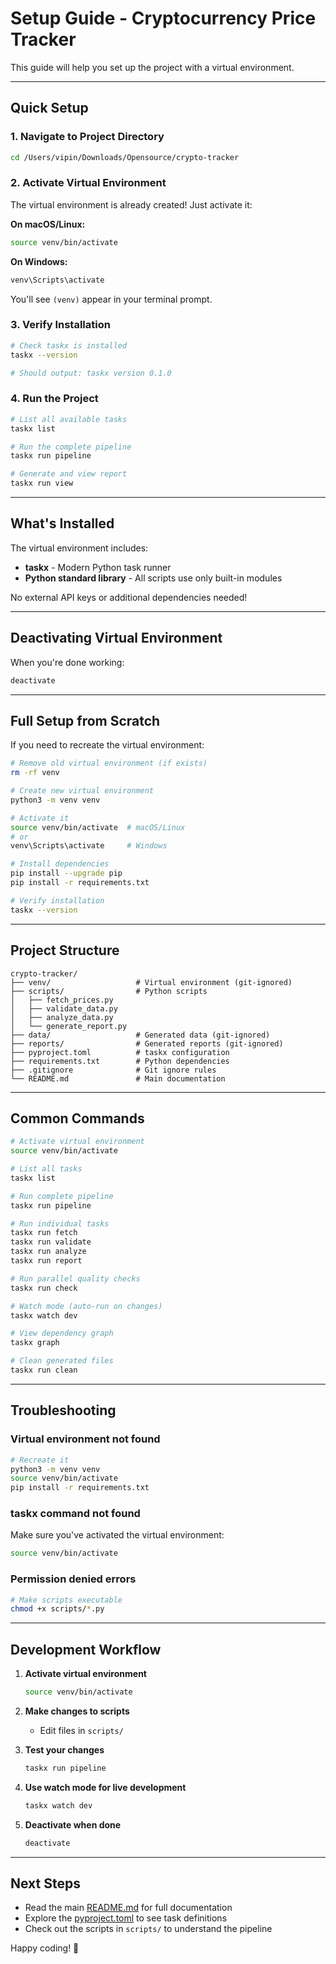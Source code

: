 # Setup Guide - Cryptocurrency Price Tracker

This guide will help you set up the project with a virtual environment.

---

## Quick Setup

### 1. Navigate to Project Directory

```bash
cd /Users/vipin/Downloads/Opensource/crypto-tracker
```

### 2. Activate Virtual Environment

The virtual environment is already created! Just activate it:

**On macOS/Linux:**
```bash
source venv/bin/activate
```

**On Windows:**
```bash
venv\Scripts\activate
```

You'll see `(venv)` appear in your terminal prompt.

### 3. Verify Installation

```bash
# Check taskx is installed
taskx --version

# Should output: taskx version 0.1.0
```

### 4. Run the Project

```bash
# List all available tasks
taskx list

# Run the complete pipeline
taskx run pipeline

# Generate and view report
taskx run view
```

---

## What's Installed

The virtual environment includes:

- **taskx** - Modern Python task runner
- **Python standard library** - All scripts use only built-in modules

No external API keys or additional dependencies needed!

---

## Deactivating Virtual Environment

When you're done working:

```bash
deactivate
```

---

## Full Setup from Scratch

If you need to recreate the virtual environment:

```bash
# Remove old virtual environment (if exists)
rm -rf venv

# Create new virtual environment
python3 -m venv venv

# Activate it
source venv/bin/activate  # macOS/Linux
# or
venv\Scripts\activate     # Windows

# Install dependencies
pip install --upgrade pip
pip install -r requirements.txt

# Verify installation
taskx --version
```

---

## Project Structure

```
crypto-tracker/
├── venv/                   # Virtual environment (git-ignored)
├── scripts/                # Python scripts
│   ├── fetch_prices.py
│   ├── validate_data.py
│   ├── analyze_data.py
│   └── generate_report.py
├── data/                   # Generated data (git-ignored)
├── reports/                # Generated reports (git-ignored)
├── pyproject.toml          # taskx configuration
├── requirements.txt        # Python dependencies
├── .gitignore              # Git ignore rules
└── README.md               # Main documentation
```

---

## Common Commands

```bash
# Activate virtual environment
source venv/bin/activate

# List all tasks
taskx list

# Run complete pipeline
taskx run pipeline

# Run individual tasks
taskx run fetch
taskx run validate
taskx run analyze
taskx run report

# Run parallel quality checks
taskx run check

# Watch mode (auto-run on changes)
taskx watch dev

# View dependency graph
taskx graph

# Clean generated files
taskx run clean
```

---

## Troubleshooting

### Virtual environment not found

```bash
# Recreate it
python3 -m venv venv
source venv/bin/activate
pip install -r requirements.txt
```

### taskx command not found

Make sure you've activated the virtual environment:
```bash
source venv/bin/activate
```

### Permission denied errors

```bash
# Make scripts executable
chmod +x scripts/*.py
```

---

## Development Workflow

1. **Activate virtual environment**
   ```bash
   source venv/bin/activate
   ```

2. **Make changes to scripts**
   - Edit files in `scripts/`

3. **Test your changes**
   ```bash
   taskx run pipeline
   ```

4. **Use watch mode for live development**
   ```bash
   taskx watch dev
   ```

5. **Deactivate when done**
   ```bash
   deactivate
   ```

---

## Next Steps

- Read the main [README.md](README.md) for full documentation
- Explore the [pyproject.toml](pyproject.toml) to see task definitions
- Check out the scripts in `scripts/` to understand the pipeline

Happy coding! 🚀
